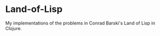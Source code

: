 Land-of-Lisp
============

My implementations of the problems in Conrad Barski's Land of Lisp in Clojure.